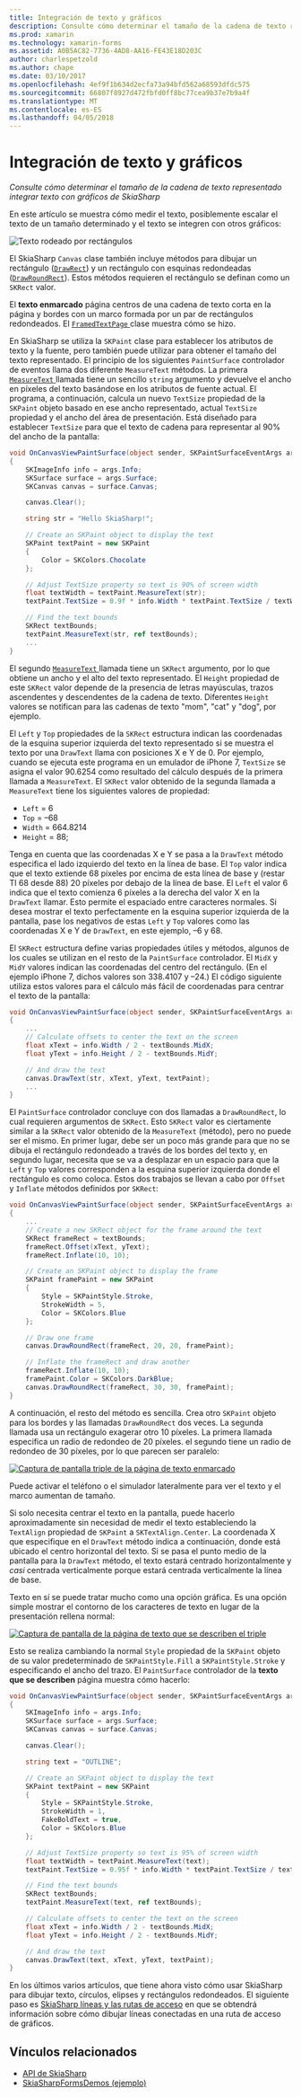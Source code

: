 ```yaml
---
title: Integración de texto y gráficos
description: Consulte cómo determinar el tamaño de la cadena de texto representado integrar texto con gráficos de SkiaSharp
ms.prod: xamarin
ms.technology: xamarin-forms
ms.assetid: A0B5AC82-7736-4AD8-AA16-FE43E18D203C
author: charlespetzold
ms.author: chape
ms.date: 03/10/2017
ms.openlocfilehash: 4ef9f1b634d2ecfa73a94bfd562a68593dfdc575
ms.sourcegitcommit: 66807f8927d472fbfd0ff8bc77cea9b37e7b9a4f
ms.translationtype: MT
ms.contentlocale: es-ES
ms.lasthandoff: 04/05/2018
---
```

# <a name="integrating-text-and-graphics"></a>Integración de texto y gráficos

_Consulte cómo determinar el tamaño de la cadena de texto representado integrar texto con gráficos de SkiaSharp_

En este artículo se muestra cómo medir el texto, posiblemente escalar el texto de un tamaño determinado y el texto se integren con otros gráficos:

![](text-images/textandgraphicsexample.png "Texto rodeado por rectángulos")

El SkiaSharp `Canvas` clase también incluye métodos para dibujar un rectángulo ([`DrawRect`](https://developer.xamarin.com/api/member/SkiaSharp.SKCanvas.DrawRect/p/SkiaSharp.SKRect/SkiaSharp.SKPaint/)) y un rectángulo con esquinas redondeadas ([`DrawRoundRect`](https://developer.xamarin.com/api/member/SkiaSharp.SKCanvas.DrawRoundRect/p/SkiaSharp.SKRect/System.Single/System.Single/SkiaSharp.SKPaint/)). Estos métodos requieren el rectángulo se definan como un `SKRect` valor.

El **texto enmarcado** página centros de una cadena de texto corta en la página y bordes con un marco formada por un par de rectángulos redondeados. El [ `FramedTextPage` ](https://github.com/xamarin/xamarin-forms-samples/blob/master/SkiaSharpForms/Demos/Demos/SkiaSharpFormsDemos/Basics/FramedTextPage.cs) clase muestra cómo se hizo.

En SkiaSharp se utiliza la `SKPaint` clase para establecer los atributos de texto y la fuente, pero también puede utilizar para obtener el tamaño del texto representado. El principio de los siguientes `PaintSurface` controlador de eventos llama dos diferente `MeasureText` métodos. La primera [ `MeasureText` ](https://developer.xamarin.com/api/member/SkiaSharp.SKPaint.MeasureText/p/System.String/) llamada tiene un sencillo `string` argumento y devuelve el ancho en píxeles del texto basándose en los atributos de fuente actual. El programa, a continuación, calcula un nuevo `TextSize` propiedad de la `SKPaint` objeto basado en ese ancho representado, actual `TextSize` propiedad y el ancho del área de presentación. Está diseñado para establecer `TextSize` para que el texto de cadena para representar al 90% del ancho de la pantalla:

```csharp
void OnCanvasViewPaintSurface(object sender, SKPaintSurfaceEventArgs args)
{
    SKImageInfo info = args.Info;
    SKSurface surface = args.Surface;
    SKCanvas canvas = surface.Canvas;

    canvas.Clear();

    string str = "Hello SkiaSharp!";

    // Create an SKPaint object to display the text
    SKPaint textPaint = new SKPaint
    {
        Color = SKColors.Chocolate
    };

    // Adjust TextSize property so text is 90% of screen width
    float textWidth = textPaint.MeasureText(str);
    textPaint.TextSize = 0.9f * info.Width * textPaint.TextSize / textWidth;

    // Find the text bounds
    SKRect textBounds;
    textPaint.MeasureText(str, ref textBounds);
    ...
}
```

El segundo [ `MeasureText` ](https://developer.xamarin.com/api/member/SkiaSharp.SKPaint.MeasureText/p/System.String/SkiaSharp.SKRect@/) llamada tiene un `SKRect` argumento, por lo que obtiene un ancho y el alto del texto representado. El `Height` propiedad de este `SKRect` valor depende de la presencia de letras mayúsculas, trazos ascendentes y descendentes de la cadena de texto. Diferentes `Height` valores se notifican para las cadenas de texto "mom", "cat" y "dog", por ejemplo.

El `Left` y `Top` propiedades de la `SKRect` estructura indican las coordenadas de la esquina superior izquierda del texto representado si se muestra el texto por una `DrawText` llama con posiciones X e Y de 0. Por ejemplo, cuando se ejecuta este programa en un emulador de iPhone 7, `TextSize` se asigna el valor 90.6254 como resultado del cálculo después de la primera llamada a `MeasureText`. El `SKRect` valor obtenido de la segunda llamada a `MeasureText` tiene los siguientes valores de propiedad:

- `Left` = 6
- `Top` = &ndash;68
- `Width` = 664.8214
- `Height` = 88;

Tenga en cuenta que las coordenadas X e Y se pasa a la `DrawText` método especifica el lado izquierdo del texto en la línea de base. El `Top` valor indica que el texto extiende 68 píxeles por encima de esta línea de base y (restar TI 68 desde 88) 20 píxeles por debajo de la línea de base. El `Left` el valor 6 indica que el texto comienza 6 píxeles a la derecha del valor X en la `DrawText` llamar. Esto permite el espaciado entre caracteres normales. Si desea mostrar el texto perfectamente en la esquina superior izquierda de la pantalla, pase los negativos de estas `Left` y `Top` valores como las coordenadas X e Y de `DrawText`, en este ejemplo, &ndash;6 y 68.

El `SKRect` estructura define varias propiedades útiles y métodos, algunos de los cuales se utilizan en el resto de la `PaintSurface` controlador. El `MidX` y `MidY` valores indican las coordenadas del centro del rectángulo. (En el ejemplo iPhone 7, dichos valores son 338.4107 y &ndash;24.) El código siguiente utiliza estos valores para el cálculo más fácil de coordenadas para centrar el texto de la pantalla:

```csharp
void OnCanvasViewPaintSurface(object sender, SKPaintSurfaceEventArgs args)
{
    ...
    // Calculate offsets to center the text on the screen
    float xText = info.Width / 2 - textBounds.MidX;
    float yText = info.Height / 2 - textBounds.MidY;

    // And draw the text
    canvas.DrawText(str, xText, yText, textPaint);
    ...
}
```

El `PaintSurface` controlador concluye con dos llamadas a `DrawRoundRect`, lo cual requieren argumentos de `SKRect`. Esto `SKRect` valor es ciertamente similar a la `SKRect` valor obtenido de la `MeasureText` (método), pero no puede ser el mismo. En primer lugar, debe ser un poco más grande para que no se dibuja el rectángulo redondeado a través de los bordes del texto y, en segundo lugar, necesita que se va a desplazar en un espacio para que la `Left` y `Top` valores corresponden a la esquina superior izquierda donde el rectángulo es como coloca. Estos dos trabajos se llevan a cabo por `Offset` y `Inflate` métodos definidos por `SKRect`:

```csharp
void OnCanvasViewPaintSurface(object sender, SKPaintSurfaceEventArgs args)
{
    ...
    // Create a new SKRect object for the frame around the text
    SKRect frameRect = textBounds;
    frameRect.Offset(xText, yText);
    frameRect.Inflate(10, 10);

    // Create an SKPaint object to display the frame
    SKPaint framePaint = new SKPaint
    {
        Style = SKPaintStyle.Stroke,
        StrokeWidth = 5,
        Color = SKColors.Blue
    };

    // Draw one frame
    canvas.DrawRoundRect(frameRect, 20, 20, framePaint);

    // Inflate the frameRect and draw another
    frameRect.Inflate(10, 10);
    framePaint.Color = SKColors.DarkBlue;
    canvas.DrawRoundRect(frameRect, 30, 30, framePaint);
}
```

A continuación, el resto del método es sencilla. Crea otro `SKPaint` objeto para los bordes y las llamadas `DrawRoundRect` dos veces. La segunda llamada usa un rectángulo exagerar otro 10 píxeles. La primera llamada especifica un radio de redondeo de 20 píxeles. el segundo tiene un radio de redondeo de 30 píxeles, por lo que parecen ser paralelo:

 [![](text-images/framedtext-small.png "Captura de pantalla triple de la página de texto enmarcado")](text-images/framedtext-large.png#lightbox "Triple captura de pantalla de la página de texto enmarcado")

Puede activar el teléfono o el simulador lateralmente para ver el texto y el marco aumentan de tamaño.

Si solo necesita centrar el texto en la pantalla, puede hacerlo aproximadamente sin necesidad de medir el texto estableciendo la `TextAlign` propiedad de `SKPaint` a `SKTextAlign.Center`. La coordenada X que especifique en el `DrawText` método indica a continuación, donde está ubicado el centro horizontal del texto. Si se pasa el punto medio de la pantalla para la `DrawText` método, el texto estará centrado horizontalmente y *casi* centrada verticalmente porque estará centrada verticalmente la línea de base.

Texto en sí se puede tratar mucho como una opción gráfica. Es una opción simple mostrar el contorno de los caracteres de texto en lugar de la presentación rellena normal:

[![](text-images/outlinedtext-small.png "Captura de pantalla de la página de texto que se describen el triple")](text-images/outlinedtext-large.png#lightbox "Triple captura de pantalla de la página de texto que se describen")

Esto se realiza cambiando la normal `Style` propiedad de la `SKPaint` objeto de su valor predeterminado de `SKPaintStyle.Fill` a `SKPaintStyle.Stroke` y especificando el ancho del trazo. El `PaintSurface` controlador de la **texto que se describen** página muestra cómo hacerlo:

```csharp
void OnCanvasViewPaintSurface(object sender, SKPaintSurfaceEventArgs args)
{
    SKImageInfo info = args.Info;
    SKSurface surface = args.Surface;
    SKCanvas canvas = surface.Canvas;

    canvas.Clear();

    string text = "OUTLINE";

    // Create an SKPaint object to display the text
    SKPaint textPaint = new SKPaint
    {
        Style = SKPaintStyle.Stroke,
        StrokeWidth = 1,
        FakeBoldText = true,
        Color = SKColors.Blue
    };

    // Adjust TextSize property so text is 95% of screen width
    float textWidth = textPaint.MeasureText(text);
    textPaint.TextSize = 0.95f * info.Width * textPaint.TextSize / textWidth;

    // Find the text bounds
    SKRect textBounds;
    textPaint.MeasureText(text, ref textBounds);

    // Calculate offsets to center the text on the screen
    float xText = info.Width / 2 - textBounds.MidX;
    float yText = info.Height / 2 - textBounds.MidY;

    // And draw the text
    canvas.DrawText(text, xText, yText, textPaint);
}
```

 En los últimos varios artículos, que tiene ahora visto cómo usar SkiaSharp para dibujar texto, círculos, elipses y rectángulos redondeados. El siguiente paso es [SkiaSharp líneas y las rutas de acceso](~/xamarin-forms/user-interface/graphics/skiasharp/paths/paths.md) en que se obtendrá información sobre cómo dibujar líneas conectadas en una ruta de acceso de gráficos.


## <a name="related-links"></a>Vínculos relacionados

- [API de SkiaSharp](https://developer.xamarin.com/api/root/SkiaSharp/)
- [SkiaSharpFormsDemos (ejemplo)](https://developer.xamarin.com/samples/xamarin-forms/SkiaSharpForms/Demos/)
